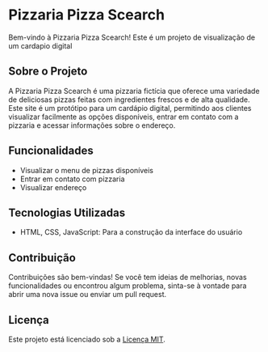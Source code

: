 # Pizzaria Pizza Scearch

Bem-vindo à Pizzaria Pizza Scearch! Este é um projeto de visualização de um cardapio digital

## Sobre o Projeto

A Pizzaria Pizza Scearch é uma pizzaria fictícia que oferece uma variedade de deliciosas pizzas feitas com ingredientes frescos e de alta qualidade. Este site é um protótipo para um cardápio digital, permitindo aos clientes visualizar facilmente as opções disponíveis, entrar em contato com a pizzaria e acessar informações sobre o endereço.

## Funcionalidades

- Visualizar o menu de pizzas disponíveis
- Entrar em contato com pizzaria
- Visualizar endereço

## Tecnologias Utilizadas

- HTML, CSS, JavaScript: Para a construção da interface do usuário


## Contribuição

Contribuições são bem-vindas! Se você tem ideias de melhorias, novas funcionalidades ou encontrou algum problema, sinta-se à vontade para abrir uma nova issue ou enviar um pull request.

## Licença

Este projeto está licenciado sob a [Licença MIT](LICENSE).
